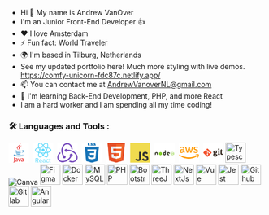 - Hi 👋 My name is Andrew VanOver
- I'm an Junior Front-End Developer 👍
- ❤️ I love Amsterdam
- ⚡ Fun fact: World Traveler  
- 🌍 I'm based in Tilburg, Netherlands
-  See my updated portfolio here! Much more styling with live demos. https://comfy-unicorn-fdc87c.netlify.app/
- 📫  You can contact me at AndrewVanoverNL@gmail.com
- 🧠 I'm learning Back-End Development, PHP, and more React
- I am a hard worker and I am spending all my time coding!



<!---
andrewvanovernl/andrewvanovernl is a ✨ special ✨ repository because its `README.md` (this file) appears on your GitHub profile.
You can click the Preview link to take a look at your changes.
--->


### :hammer_and_wrench: Languages and Tools :
<div>
  <img src="https://github.com/devicons/devicon/blob/master/icons/java/java-original-wordmark.svg" title="Java" alt="Java" width="40" height="40"/>&nbsp;
  <img src="https://github.com/devicons/devicon/blob/master/icons/react/react-original-wordmark.svg" title="React" alt="React" width="40" height="40"/>&nbsp;
  <img src="https://github.com/devicons/devicon/blob/master/icons/redux/redux-original.svg" title="Redux" alt="Redux " width="40" height="40"/>&nbsp;
  <img src="https://github.com/devicons/devicon/blob/master/icons/css3/css3-plain-wordmark.svg"  title="CSS3" alt="CSS" width="40" height="40"/>&nbsp;
  <img src="https://github.com/devicons/devicon/blob/master/icons/html5/html5-original.svg" title="HTML5" alt="HTML" width="40" height="40"/>&nbsp;
  <img src="https://github.com/devicons/devicon/blob/master/icons/javascript/javascript-original.svg" title="JavaScript" alt="JavaScript" width="40" height="40"/>&nbsp;
  <img src="https://github.com/devicons/devicon/blob/master/icons/nodejs/nodejs-original-wordmark.svg" title="NodeJS" alt="NodeJS" width="40" height="40"/>&nbsp;
  <img src="https://github.com/devicons/devicon/blob/master/icons/amazonwebservices/amazonwebservices-plain-wordmark.svg" title="AWS" alt="AWS" width="40" height="40"/>&nbsp;
  <img src="https://github.com/devicons/devicon/blob/master/icons/git/git-original-wordmark.svg" title="Git" **alt="Git" width="40" height="40"/>
 <img src="https://cdn.jsdelivr.net/gh/devicons/devicon/icons/typescript/typescript-original.svg" title="Typescript" **alt="TS" width="40" height="40" />  
   <img height=50 src="https://cdn.jsdelivr.net/gh/devicons/devicon/icons/canva/canva-original.svg"
       title="Canva" />
            <img src="https://cdn.jsdelivr.net/gh/devicons/devicon/icons/figma/figma-original.svg" title="Figma" **alt="TS" width="40" height="40"  />
      <img src="https://cdn.jsdelivr.net/gh/devicons/devicon/icons/docker/docker-original.svg" title="Docker" **alt="TS" width="40" height="40"  />
           <img src="https://cdn.jsdelivr.net/gh/devicons/devicon/icons/mysql/mysql-original.svg" title="MySQL" **alt="TS" width="40" height="40"  />
          <img src="https://cdn.jsdelivr.net/gh/devicons/devicon/icons/php/php-original.svg" title="PHP" **alt="TS" width="40" height="40" />
          <img src="https://cdn.jsdelivr.net/gh/devicons/devicon/icons/bootstrap/bootstrap-original.svg" title="Bootstrap" **alt="TS" width="40" height="40" />
          <img src="https://cdn.jsdelivr.net/gh/devicons/devicon/icons/threejs/threejs-original.svg" title="ThreeJS" **alt="TS" width="40" height="40" />
          <img src="https://cdn.jsdelivr.net/gh/devicons/devicon/icons/nextjs/nextjs-original.svg" title="NextJs" **alt="TS" width="40" height="40" />
          <img src="https://cdn.jsdelivr.net/gh/devicons/devicon/icons/vuejs/vuejs-original.svg" title="Vue" **alt="TS" width="40" height="40"  />
          <img src="https://cdn.jsdelivr.net/gh/devicons/devicon/icons/jest/jest-plain.svg" title="Jest" **alt="TS" width="40" height="40" />
          <img src="https://cdn.jsdelivr.net/gh/devicons/devicon/icons/github/github-original.svg" title="Github" **alt="TS" width="40" height="40" />
          <img src="https://cdn.jsdelivr.net/gh/devicons/devicon/icons/gitlab/gitlab-original.svg" title="Gitlab" **alt="TS" width="40" height="40" />
          <img src="https://cdn.jsdelivr.net/gh/devicons/devicon/icons/angularjs/angularjs-original.svg" title="Angular" **alt="TS" width="40" height="40"  />
          
  
  
  
  
  
</div
